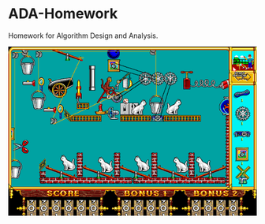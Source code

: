 # ADA-Homework

Homework for Algorithm Design and Analysis.

![Machine](https://github.com/whichxjy/ADA-Homework/blob/master/doc/Machine.png)